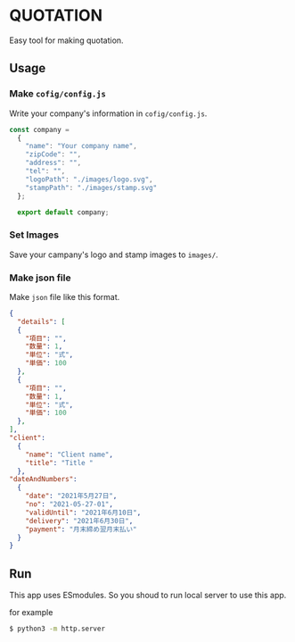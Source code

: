 # QUOTATION

Easy tool for making quotation.

## Usage

### Make `cofig/config.js`

Write your company's information in `cofig/config.js`.

```js
const company = 
  {
    "name": "Your company name",
    "zipCode": "",
    "address": "",
    "tel": "",
    "logoPath": "./images/logo.svg",
    "stampPath": "./images/stamp.svg"
  };

  export default company;
```

### Set Images

Save your campany's logo and stamp images to `images/`.

### Make json file

Make `json` file like this format.

```json
{
  "details": [
  {
    "項目": "",
    "数量": 1,
    "単位": "式",
    "単価": 100
  },
  {
    "項目": "",
    "数量": 1,
    "単位": "式",
    "単価": 100
  },
],
"client":
  {
    "name": "Client name",
    "title": "Title "
  },
"dateAndNumbers": 
  {
    "date": "2021年5月27日",
    "no": "2021-05-27-01",
    "validUntil": "2021年6月10日",
    "delivery": "2021年6月30日",
    "payment": "月末締め翌月末払い"
  }
}
```

## Run

This app uses ESmodules. So you shoud to run local server to use this app.

for example

```sh
$ python3 -m http.server
```